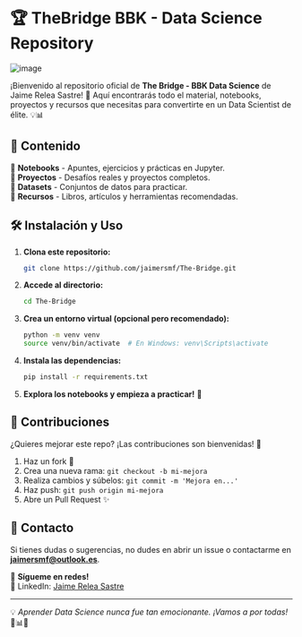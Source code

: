 # 🏆 TheBridge BBK - Data Science Repository
![image](https://github.com/user-attachments/assets/641224cd-3ac8-4f1c-9914-5fe8613088fd)

¡Bienvenido al repositorio oficial de **The Bridge - BBK Data Science** de Jaime Relea Sastre! 🚀 Aquí encontrarás todo el material, notebooks, proyectos y recursos que necesitas para convertirte en un Data Scientist de élite. 💡📊

## 📌 Contenido

📁 **Notebooks** - Apuntes, ejercicios y prácticas en Jupyter.  
📁 **Proyectos** - Desafíos reales y proyectos completos.  
📁 **Datasets** - Conjuntos de datos para practicar.  
📁 **Recursos** - Libros, artículos y herramientas recomendadas.  

## 🛠 Instalación y Uso

1. **Clona este repositorio:**
   ```bash
   git clone https://github.com/jaimersmf/The-Bridge.git
   ```
2. **Accede al directorio:**
   ```bash
   cd The-Bridge
   ```
3. **Crea un entorno virtual (opcional pero recomendado):**
   ```bash
   python -m venv venv
   source venv/bin/activate  # En Windows: venv\Scripts\activate
   ```
4. **Instala las dependencias:**
   ```bash
   pip install -r requirements.txt
   ```
5. **Explora los notebooks y empieza a practicar!** 📖

## 🌟 Contribuciones

¿Quieres mejorar este repo? ¡Las contribuciones son bienvenidas! 🚀

1. Haz un fork 🍴
2. Crea una nueva rama: `git checkout -b mi-mejora`
3. Realiza cambios y súbelos: `git commit -m 'Mejora en...'`
4. Haz push: `git push origin mi-mejora`
5. Abre un Pull Request ✨

## 📢 Contacto

Si tienes dudas o sugerencias, no dudes en abrir un issue o contactarme en **[jaimersmf@outlook.es](mailto:jaimersmf@outlook.es)**.

🔗 **Sígueme en redes!**  
🔗 LinkedIn: [Jaime Relea Sastre](https://www.linkedin.com/in/jrsmf/)  

---

💡 *Aprender Data Science nunca fue tan emocionante. ¡Vamos a por todas!* 💪📊🔥
